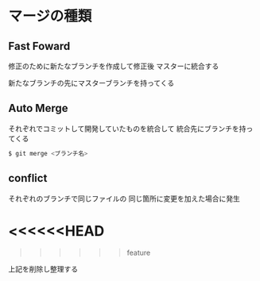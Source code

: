 # マージの種類

## Fast Foward

修正のために新たなブランチを作成して修正後
マスターに統合する

新たなブランチの先にマスターブランチを持ってくる

## Auto Merge

それぞれでコミットして開発していたものを統合して
統合先にブランチを持ってくる

```bash
$ git merge <ブランチ名>
```

## conflict

それぞれのブランチで同じファイルの
同じ箇所に変更を加えた場合に発生

<<<<<<HEAD
==========
>>>>>>feature

上記を削除し整理する
